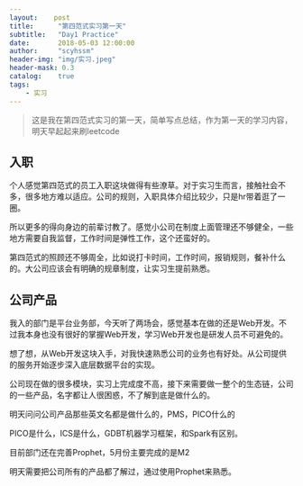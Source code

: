 ```yaml
---
layout:    post
title:      "第四范式实习第一天"
subtitle:   "Day1 Practice"
date:       2018-05-03 12:00:00
author:     "scyhssm"
header-img: "img/实习.jpeg"
header-mask: 0.3
catalog:    true
tags:
    - 实习
---
```


>这是我在第四范式实习的第一天，简单写点总结，作为第一天的学习内容，明天早起起来刷leetcode

## 入职
个人感觉第四范式的员工入职这块做得有些潦草。对于实习生而言，接触社会不多，很多地方难以适应。公司的规则，入职具体介绍比较少，只是hr带着逛了一圈。

所以更多的得向身边的前辈讨教了。感觉小公司在制度上面管理还不够健全，一些地方需要自我监督，工作时间是弹性工作，这个还蛮好的。

第四范式的照顾还不够周全，比如说打卡时间，工作时间，报销规则，餐补什么的。大公司应该会有明确的规章制度，让实习生提前熟悉。

## 公司产品
我入的部门是平台业务部，今天听了两场会，感觉基本在做的还是Web开发。不过我本身也没有很好的掌握Web开发，学习Web开发也是研发人员不可避免的。

想了想，从Web开发这块入手，对我快速熟悉公司的业务也有好处。从公司提供的服务开始逐步深入底层数据平台的实现。

公司现在做的很多模块，实习上完成度不高，接下来需要做一整个的生态链，公司的一些产品，名字都让人很困惑，不了解到底是做什么的。

明天问问公司产品那些英文名都是做什么的，PMS，PICO什么的

PICO是什么，ICS是什么，GDBT机器学习框架，和Spark有区别。

目前部门还在完善Prophet，5月份主要完成的是M2

明天需要把公司所有的产品都了解过，通过使用Prophet来熟悉。
